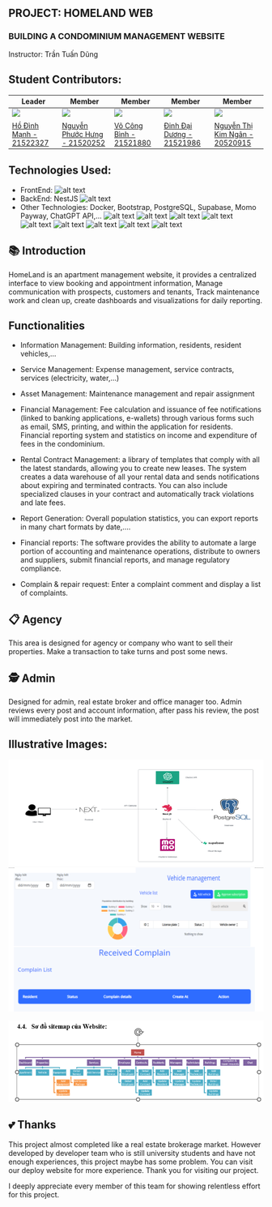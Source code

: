 ## PROJECT: HOMELAND WEB

### BUILDING A CONDOMINIUM MANAGEMENT WEBSITE
Instructor: Trần Tuấn Dũng
## Student Contributors:
| Leader  | Member | Member | Member | Member |
| ------------- | ------------- | --------------------------|------------------------|------------------------|
| [![](https://avatars.githubusercontent.com/u/116157535?size=160)](https://github.com/ManhHoDinh) | [![](https://avatars.githubusercontent.com/u/101078033?size=160)](https://github.com/phuochungus) | [![](https://avatars.githubusercontent.com/u/30335268?size=160)](https://github.com/vocongbinh) | [![](https://avatars.githubusercontent.com/u/116333012?size=160)](https://github.com/Daiduong1593572468) | [![](https://avatars.githubusercontent.com/u/125556785?size=160)](https://github.com/Ngan1808) |
| [Hồ Đình Mạnh - 21522327](https://github.com/ManhHoDinh) | [Nguyễn Phước Hưng - 21520252](https://github.com/phuochungus) | [Võ Công Bình - 21521880](https://github.com/vocongbinh) | [Đinh Đại Dương - 21521986](https://github.com/Daiduong1593572468) | [Nguyễn Thị Kim Ngân - 20520915](https://github.com/Ngan1808) |


## Technologies Used:
* FrontEnd: 
![alt text](https://img.shields.io/badge/next%20js-000000?style=for-the-badge&logo=nextdotjs&logoColor=white)
* BackEnd: NestJS
![alt text](https://img.shields.io/badge/next%20js-000000?style=for-the-badge&logo=nextdotjs&logoColor=white)
* Other Technologies: Docker, Bootstrap, PostgreSQL, Supabase, Momo Payway, ChatGPT API,...
![alt text](https://img.shields.io/badge/Visual_Studio_Code-0078D4?style=for-the-badge&logo=visual%20studio%20code&logoColor=white)
![alt text](https://img.shields.io/badge/TypeScript-007ACC?style=for-the-badge&logo=typescript&logoColor=white)
![alt text](https://img.shields.io/badge/Supabase-B73BFE?style=for-the-badge&logo=Supabase&logoColor=FFD62E)
![alt text](https://img.shields.io/badge/docker-%230db7ed.svg?style=for-the-badge&logo=docker&logoColor=white)
![alt text](https://img.shields.io/badge/ChatGPT-005C84?style=for-the-badge&logo=ChatGPT&logoColor=white)
![alt text](https://img.shields.io/badge/PostgreSQL-F24E1E?style=for-the-badge&logo=PostgreSQL&logoColor=white)
![alt text](https://img.shields.io/badge/Bootstrap-%230db7ed.svg?style=for-the-badge&logo=Bootstrap&logoColor=white)
![alt text](https://img.shields.io/badge/MoMo-FF9900?style=for-the-badge&logo=MOMO&logoColor=white)
![alt text](https://img.shields.io/badge/Vercel-000000?style=for-the-badge&logo=vercel&logoColor=white)
## 📚 Introduction
HomeLand is an apartment management website, it provides a centralized interface to view booking and appointment information, Manage communication with prospects, customers and tenants, Track maintenance work and clean up, create dashboards and visualizations for daily reporting.

## Functionalities
* Information Management: Building information, residents, resident vehicles,...
* Service Management: Expense management, service contracts, services (electricity, water,...)
* Asset Management: Maintenance management and repair assignment
* Financial Management: Fee calculation and issuance of fee notifications (linked to banking applications, e-wallets) through various forms such as email, SMS, printing, and within the application for residents. Financial reporting system and statistics on income and expenditure of fees in the condominium.

* Rental Contract Management: a library of templates that comply with all the latest standards, allowing you to create new leases. The system creates a data warehouse of all your rental data and sends notifications about expiring and terminated contracts. You can also include specialized clauses in your contract and automatically track violations and late fees.

* Report Generation: Overall population statistics, you can export reports in many chart formats by date,....

* Financial reports: The software provides the ability to automate a large portion of accounting and maintenance operations, distribute to owners and suppliers, submit financial reports, and manage regulatory compliance.

* Complain & repair request: Enter a complaint comment and display a list of complaints.

## 📋 Agency 
This area is designed for agency or company who want to sell their properties. Make a transaction to take turns and post some news.


## 🕵️ Admin
Designed for admin, real estate broker and office manager too. Admin reviews every post and account information, after pass his review, the post will immediately post into the market.

## Illustrative Images:
![alt text](image-1.png)
![alt text](anh1.png)

![git git](image.png)

## 💕 Thanks
This project almost completed like a real estate brokerage market. However developed by developer team who is still university students and have not enough experiences, this project maybe has some problem. You can visit our deploy website for more experience. Thank you for visiting our project.

I deeply appreciate every member of this team for showing relentless effort for this project.